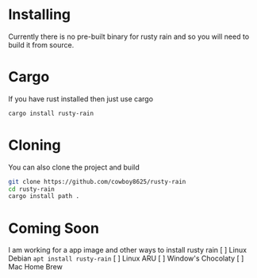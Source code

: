 # Installing

Currently there is no pre-built binary for rusty rain and so you will need to build
it from source.

# Cargo

If you have rust installed then just use cargo
```bash
cargo install rusty-rain
```

# Cloning
You can also clone the project and build
```bash
git clone https://github.com/cowboy8625/rusty-rain
cd rusty-rain
cargo install path .
```

# Coming Soon

I am working for a app image and other ways to install rusty rain
[ ] Linux Debian `apt install rusty-rain`
[ ] Linux ARU
[ ] Window's Chocolaty
[ ] Mac Home Brew
